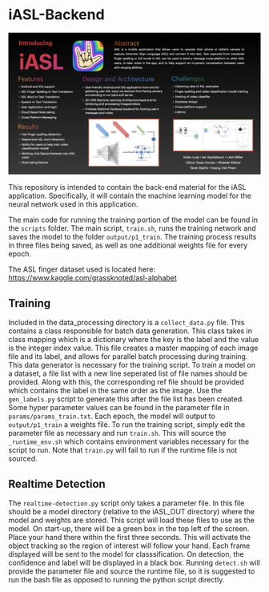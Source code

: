 # iASL-Backend

![iASLPoster](PosteriASL.001.jpeg)

This repository is intended to contain the back-end material for the iASL application. Specifically, it will contain the machine learning model for the neural network used in this application.

The main code for running the training portion of the model can be found in the `scripts` folder. The main script, `train.sh`, runs the training network and saves the model to the folder `output/p1_train`. The training process results in three files being saved, as well as one additional weights file for every epoch.

The ASL finger dataset used is located here:<br>
https://www.kaggle.com/grassknoted/asl-alphabet

## Training

Included in the data_processing directory is a `collect_data.py` file. This contains a class responsible for batch data generation. This class takes in class mapping which is a dictionary where the key is the label and the value is the integer index value. This file creates a master mapping of each image file and its label, and allows for parallel batch processing during training. This data generator is necessary for the training script. To train a model on a dataset, a file list with a new line seperated list of file names should be provided. Along with this, the corresponding ref file should be provided which contains the label in the same order as the image. Use the `gen_labels.py` script to generate this after the file list has been created. Some hyper parameter values can be found in the parameter file in `params/params_train.txt`. Each epoch, the model will output to `output/p1_train` a weights file. To run the training script, simply edit the parameter file as necessary and run `train.sh`. This will source the `_runtime_env.sh` which contains environment variables necessary for the script to run. Note that `train.py` will fail to run if the runtime file is not sourced.

## Realtime Detection

The `realtime-detection.py` script only takes a parameter file. In this file should be a model directory (relative to the iASL_OUT directory) where the model and weights are stored. This script will load these files to use as the model. On start-up, there will be a green box in the top left of the screen. Place your hand there within the first three seconds. This will activate the object tracking so the region of interest will follow your hand. Each frame displayed will be sent to the model for classsification. On detection, the confidence and label will be displayed in a black box. Running `detect.sh` will provide the parameter file and source the runtime file, so it is suggested to run the bash file as opposed to running the python script directly.
